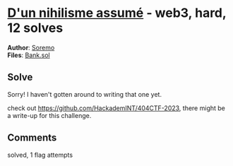 [D'un nihilisme assumé](challenge_files/README.md) - web3, hard, 12 solves
===

**Author**: [Soremo](https://github.com/Soremojinsen)    
**Files**: [Bank.sol](https://www.narthorn.com/ctf/404CTF-2023/challenge_files/Web3/D%27un%20nihilisme%20assum%C3%A9/Bank.sol)

## Solve

Sorry! I haven't gotten around to writing that one yet.

check out https://github.com/HackademINT/404CTF-2023, there might be a write-up for this challenge.

## Comments

solved, 1 flag attempts